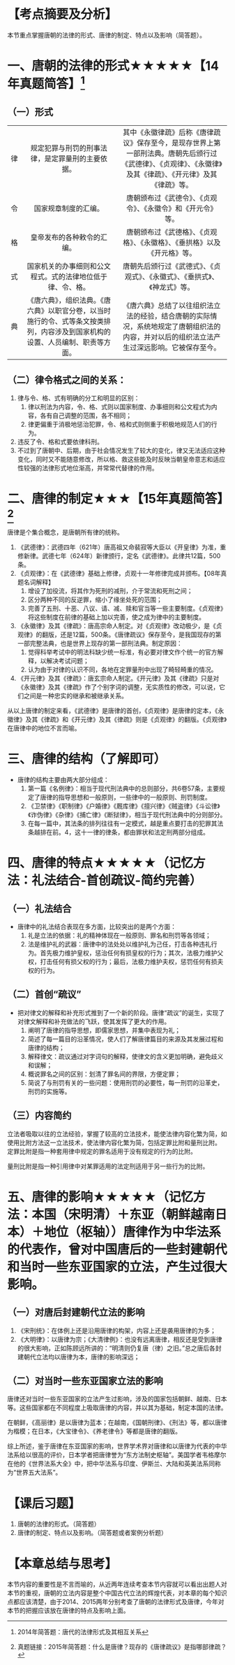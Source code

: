 # 【考点摘要及分析】
本节重点掌握唐朝的法律的形式、唐律的制定、特点以及影响（简答题）。
# 一、唐朝的法律的形式★★★★★【14年真题简答】[^1]
## （一）形式
||||
|:---:|:---:|:---:|
|律|规定犯罪与刑罚的刑事法律，是定罪量刑的主要依据。|其中《永徽律疏》后称《唐律疏议》保存至今，是现存世界上第一部刑法典。唐朝先后颁行过《武德律》、《贞观律》、《永徽律》及其《律疏》、《开元律》及其《律疏》等。|
|令|国家规章制度的汇编。|唐朝颁布过《武德令》、《贞观令》、《永徽令》和《开元令》等。|
|格|皇帝发布的各种敕令的汇编。|唐朝颁布过《武德格》、《贞观格》、《永徽格》、《垂拱格》以及《开元格》等。|
|式|国家机关的办事细则和公文程式。式的法律地位低于律、令、格。|唐朝先后颁行过《武德式》、《贞观式》、《永徽式》、《垂拱式》、《神龙式》等。|
|典|《唐六典》，组织法典。《唐六典》以职官分卷，以当时施行的令、式等条文按类排列，内容涉及到国家机构的设置、人员编制、职责等方面。|《唐六典》总结了以往组织法立法的经验，结合唐朝的实际情况，系统地规定了唐朝组织法的内容，并对以后的组织法立法产生过深远影响。它被保存至今。|
## （二）律令格式之间的关系：
1. 律与令、格、式有明确的分工和明显的区别：
	1. 律以刑法为内容，令、格、式则以国家制度、办事细则和公文程式为内容，各有自己调整的范围，各不相同；
	2. 律更偏重于消极地惩治犯罪，令、格和式则侧重于积极地规范人们的行为。
2. 违反了令、格和式要依律科刑。
3. 不过到了唐朝中、后期，由于社会情况发生了较大的变化，律又无法适应这种变化，同时又不能随意修改，所以格、救这些能及时反映当朝皇帝意志和适应性较强的法律形式地位渐高，并常常代替律的作用。
# 二、唐律的制定★★★【15年真题简答】[^2]
唐律是个集合概念，是唐朝所有律的统称。
1. 《武德律》：武德四年（621年）唐高祖又命裴寂等大臣以《开皇律》为准，重修新律。武德七年（624年）新律颁行，定名《武德律》。此律共12篇，500条。
2. 《贞观律》：在《武德律》基础上修律，贞观十一年修律完成并颁布。【08年真题名词解释】
	1. 增设了加役流，将其作为死刑的减刑，介于常流和死刑之间；
	2. 区分两种不同的反逆罪，缩小了缘坐处死的范围；
	3. 完善了五刑、十恶、八议、请、减、赎和官当等一些主要制度。《贞观律》将这些制度在前律的基础上加以完善，使之成为律中的主要制度。
3. 《永徽律》及其《律疏》：唐高宗命人制定。对《贞观律》改动极少，是《贞观律》的翻版，还是12篇，500条。《唐律疏议》保存至今，是我国现存的第一部完整法典，也是世界上现存的第一部刑法典。制定原因：
	1. 觉得科举考试中的明法科缺少统一标准，有必要对律文作个统一的官方解释，以解决考试问题；
	2. 认为由于对律的认识不同，各地在定罪量刑中出现了畸轻畸重的情况。
4. 《开元律》及其《律疏》：唐玄宗命人制定。《开元律》及其《律疏》只是对《永徽律》及其《律疏》作了个别字词的调整，无实质性的修改，可以说，它们之间是一种忠实的继承和被继承关系。

从以上唐律的制定来看，《武德律》是唐律的首创，《贞观律》是唐律的定本，《永徽律》及其《律疏》和《开元律》及其《律疏》则是《贞观律》的翻版。《贞观律》在唐律中的地位不言而喻。
# 三、唐律的结构（了解即可）
- 唐律的结构主要由两大部分组成：
	1. 第一篇《名例律》：相当于现代刑法典中的总则部分，共6卷57条，主要规定了唐律的指导思想和一般原则，一些律中的一般原则、刑罚制度。
	2. 《卫禁律》《职制律》《户婚律》《厩库律》《擅兴律》《贼盗律》《斗讼律》《诈伪律》《杂律》《捕亡律》《断狱律》，相当于现代刑法典中的分则部分。
	3. 在每一篇中，其法条的排列往往有一定模式，越是重点要打击的犯罪其法条越排在前。4，这十一律的律条，都由罪状和法定刑两部分组成。
# 四、唐律的特点★★★★★（记忆方法：礼法结合-首创疏议-简约完善）
## （一）礼法结合
- 唐律中的礼法结合表现在多方面，比较突出的是两个方面：
	1. 礼是立法的依据：礼的精神体现在一般原则、罪名和刑罚等各领域；
	2. 法是维护礼的武器：唐律中的法处处以维护礼为己任，打击各种违礼行为。首先极力维护皇权，惩治任何有损皇权的行为；其次，法极力维护父权，打击任何有损父权的行为；最后，法极力维护夫权，惩罚任何有损夫权的行为。
## （二）首创“疏议”
- 把对律文的解释和补充形式推到了一个新的阶段。唐律“疏议”的诞生，实现了对律文解释和补充做法的飞跃，使其发挥了更大的作用。
	1. 阐明了唐律的指导思想，即儒家思想，并集中表现为礼；
	2. 简述了每一篇目的沿革情况，使人们了解唐律篇目的来源及其发展过程和唐律的结构；
	3. 解释律文：疏议通过对字词句的解释，使律文的含义更加明确，避免歧义和误解；
	4. 概说罪名之间的区别：划清了罪名间的界限，方便定罪；
	5. 简说了与刑罚有关的一些问题：使用刑罚的必要性，每一刑罚的沿革史，刑罚的实施等。
## （三）内容简约
立法者吸取以往的立法经验，掌握了较高的立法技术，能使法律内容化繁为简，如使用比附方法这一立法技术，使法律内容化繁为简，包括定罪比附和量刑比附。
定罪比附是指一种套用律中规定的罪名适用于没有规定的行为的比附。

量刑比附是指一种引用律中对某罪适用的法定刑适用于另一些行为的比附。
# 五、唐律的影响★★★★★（记忆方法：本国（宋明清）＋东亚（朝鲜越南日本）＋地位（枢轴））唐律作为中华法系的代表作，曾对中国唐后的一些封建朝代和当时一些东亚国家的立法，产生过很大影响。
## （一）对唐后封建朝代立法的影响
1. 《宋刑统》：在体例上还是沿用唐律的构架，内容上还是袭用唐律的为多；
2. 《大明律》：以唐律为宗；《大清律例》：也没有远离唐律，相反还是受到唐律的很大影响，正如陈顾远所讲的：“明清则仍复唐（律）之旧。”总之唐后各封建朝代立法均以唐律为本，唐律的影响深远；
## （二）对当时一些东亚国家立法的影响
唐律还对当时一些东亚国家的立法产生过影响，涉及的国家包括朝鲜、越南、日本等。这些国家都在不同程度上吸取唐律的内容，并以其为基础，制定本国的法律。

在朝鲜，《高丽律》是以唐律为蓝本；在越南，《国朝刑律》、《刑法》等，都以唐律为楷模；在日本，《大宝律令》、《养老律令》等都是唐律的翻版。

综上所述，鉴于唐律在东亚国家的影响，世界学术界对唐律和以唐律为代表的中华法系给以很高的评价，日本学者把唐律誉为“东方法制史枢轴”。美国学者韦格摩尔在他的《世界法系大全》中，把中华法系与印度、伊斯兰、大陆和英美法系同称为“世界五大法系”。
# 【课后习题】
1. 唐朝的法律的形式。（简答题）
2. 唐律的制定、特点以及影响。（简答题或者案例分析题）
# 【本章总结与思考】
本节内容的重要性是不言而喻的，从近两年连续考查本节内容就可以看出出题人对本节的重视，唐朝的立法内容是整个中国古代立法的辉煌代表，对本章的每个知识点都应该清楚，由于2014、2015两年分别考查了唐朝的法律形式及唐律，今年对本节的把握应该放在唐律的特点及影响上面。

[^1]:2014年简答题：唐代的法律形式及其相互关系
[^2]:真题链接：2015年简答题：什么是唐律？现存的《唐律疏议》是指哪部律疏？